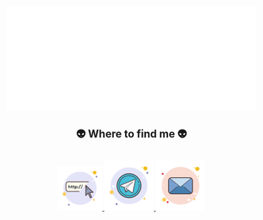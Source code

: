 <!-- brevis-ng -->
<a href="#" target="_blank">
  <img src="svg/brevis-ng.svg" width="1200" alt="brevis-ng" />
</a>

<br>
<h2 align="center">👽 Where to find me 👽</h2>
<br>
<!-- https://icons8.com -->
<div align="center">
  <a href="ophim8.cc" target="blank">
    <img width="90" height="90" src="images/icons8-website-100.png" alt="bre" />
  </a>
  <a href="https://t.me" target="blank">
    <img src="images/icons8-telegram-app-100.png" alt="bre-telegram" />
  </a>
  <a href="" target="top">
    <img src="images/icons8-mail-100.png" alt="bre-email" />
  </a>
</div>


